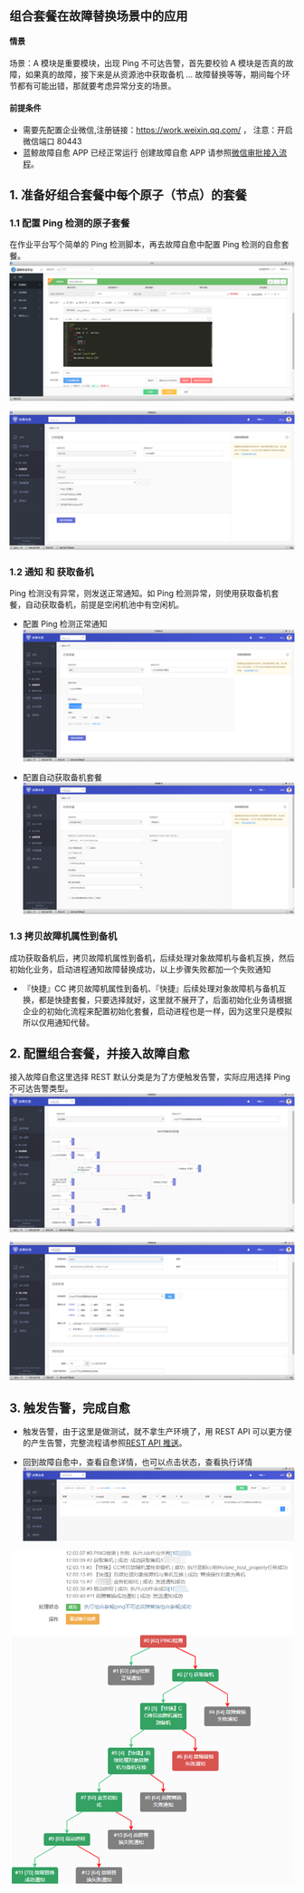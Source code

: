 ## 组合套餐在故障替换场景中的应用

#### 情景 

场景：A 模块是重要模块，出现 Ping 不可达告警，首先要校验 A 模块是否真的故障，如果真的故障，接下来是从资源池中获取备机 ... 故障替换等等，期间每个环节都有可能出错，那就要考虑异常分支的场景。

#### 前提条件 

- 需要先配置企业微信,注册链接：https://work.weixin.qq.com/ ，
注意：开启微信端口 80443
-  蓝鲸故障自愈 APP 已经正常运行 创建故障自愈 APP 请参照[微信审批接入流程](WeChat_approval_access_process.md)。

## 1. 准备好组合套餐中每个原子（节点）的套餐
### 1.1 配置 Ping 检测的原子套餐
在作业平台写个简单的 Ping 检测脚本，再去故障自愈中配置 Ping 检测的自愈套餐。
![Alt text](media/20190115071752.png)

![Alt text](media/20190115070423.png)

### 1.2 通知 和 获取备机

Ping 检测没有异常，则发送正常通知。如 Ping 检测异常，则使用获取备机套餐，自动获取备机，前提是空闲机池中有空闲机。

- 配置 Ping 检测正常通知
![Alt text](media/20190109203901.png)

-  配置自动获取备机套餐
![Alt text](media/20190115143958.png)

### 1.3 拷贝故障机属性到备机

成功获取备机后，拷贝故障机属性到备机，后续处理对象故障机与备机互换，然后初始化业务，启动进程通知故障替换成功，以上步骤失败都加一个失败通知

- 『快捷』CC 拷贝故障机属性到备机、『快捷』后续处理对象故障机与备机互换，都是快捷套餐，只要选择就好，这里就不展开了，后面初始化业务请根据企业的初始化流程来配置初始化套餐，启动进程也是一样，因为这里只是模拟所以仅用通知代替。

## 2. 配置组合套餐，并接入故障自愈
接入故障自愈这里选择 REST 默认分类是为了方便触发告警，实际应用选择 Ping 不可达告警类型。
![Alt text](media/20190115150414.png)

![Alt text](media/20190115150843.png)

## 3. 触发告警，完成自愈

- 触发告警，由于这里是做测试，就不拿生产环境了，用 REST API 可以更方便的产生告警，完整流程请参照[REST API 推送](https://docs.bk.tencent.com/product_white_paper/fta/Getting_Started/Integrated_RestAPI_Push.html)。

- 回到故障自愈中，查看自愈详情，也可以点击状态，查看执行详情
![Alt text](media/20190115152554.png)

![Alt text](media/20190115153047.png)
